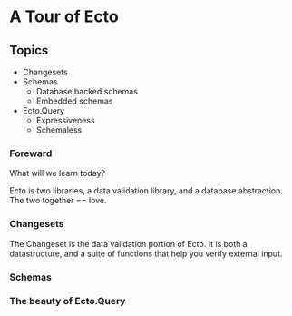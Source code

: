 # A Tour of Ecto

## Topics

* Changesets
* Schemas
    * Database backed schemas
    * Embedded schemas
* Ecto.Query
    * Expressiveness
    * Schemaless

### Foreward

What will we learn today? 

Ecto is two libraries, a data validation library, and a database abstraction. The two together == love.


### Changesets

The Changeset is the data validation portion of Ecto. It is both a datastructure, and a suite of functions that help you verify external input.


### Schemas

### The beauty of Ecto.Query
